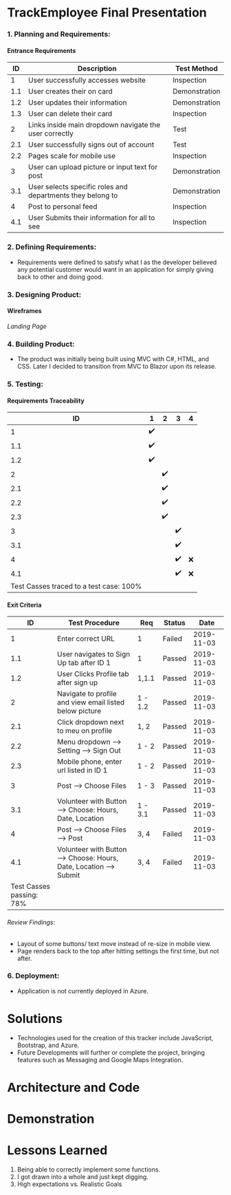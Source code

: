 # TrackEmployee Final Presentation
### 1. Planning and Requirements: 
#### Entrance Requirements
|   __ID__    |                             __Description__                             | __Test Method__ |
|-------------|-------------------------------------------------------------------------|-----------------|
| 1           | User successfully accesses website                                      | Inspection      |
| 1.1         | User creates their on card                                              | Demonstration   |
| 1.2         | User updates their information                                          | Demonstration   |
| 1.3         | User can delete their card                                              | Inspection      |
| 2           | Links inside main dropdown navigate the user correctly                  | Test            |
| 2.1         | User successfully signs out of account                                  | Test            |
| 2.2         | Pages scale for mobile use                                              | Inspection      |
| 3           | User can upload picture or input text for post                          | Demonstration   |
| 3.1         | User selects specific roles and departments they belong to              | Demonstration   |
| 4           | Post to personal feed                                                   | Inspection      |
| 4.1         | User Submits their information for all to see                           | Inspection      |
### 2. Defining Requirements:
- Requirements were defined to satisfy what I as the developer believed any potential customer would want in
an application for simply giving back to other and doing good.
### 3. Designing Product:
#### Wireframes
*Landing Page*

### 4. Building Product:
- The product was initially being built using MVC with C#, HTML, and CSS. Later I decided to transition from MVC to Blazor upon its release.  
### 5. Testing:
#### Requirements Traceability
| __ID__  |       __1__         |          __2__        |         __3__         |      __4__          |
|---------|---------------------|-----------------------|-----------------------|---------------------|
| 1       | :heavy_check_mark:  |                       |                       |                     |
| 1.1     | :heavy_check_mark:  |                       |                       |                     |
| 1.2     | :heavy_check_mark:  |                       |                       |                     |
| 2       |                     | :heavy_check_mark:    |                       |                     |
| 2.1     |                     | :heavy_check_mark:    |                       |                     |
| 2.2     |                     | :heavy_check_mark:    |                       |                     |
| 2.3     |                     | :heavy_check_mark:    |                       |                     |
| 3       |                     |                       | :heavy_check_mark:    |                     |
| 3.1     |                     |                       | :heavy_check_mark:    |                     |
| 4       |                     |                       | :heavy_check_mark:    | :x:                 |
| 4.1     |                     |                       | :heavy_check_mark:    | :x:                 |
|Test Casses traced to a test case: 100%                                                              |

#### Exit Criteria
| __ID__  |                           __Test Procedure__                       | __Req__ | __Status__  | __Date__    | 
|---------|--------------------------------------------------------------------|---------|-------------|-------------|
| 1       | Enter correct URL                                                  | 1       | Failed      | 2019-11-03  |
| 1.1     | User navigates to Sign Up tab after ID 1                           | 1       | Passed      | 2019-11-03  |
| 1.2     | User Clicks Profile tab after sign up                              | 1,1.1   | Passed      | 2019-11-03  |
| 2       | Navigate to profile and view email listed below picture            | 1 - 1.2 | Passed      | 2019-11-03  |
| 2.1     | Click dropdown next to meu on profile                              | 1, 2    | Passed      | 2019-11-03  |
| 2.2     | Menu dropdown --> Setting --> Sign Out                             | 1 - 2   | Passed      | 2019-11-03  |
| 2.3     | Mobile phone, enter url listed in ID 1                             | 1 - 2   | Passed      | 2019-11-03  |
| 3       | Post --> Choose Files                                              | 1 - 3   | Passed      | 2019-11-03  |
| 3.1     | Volunteer with Button --> Choose: Hours, Date, Location            | 1 - 3.1 | Passed      | 2019-11-03  |
| 4       | Post --> Choose Files --> Post                                     | 3, 4    | Failed      | 2019-11-03  |
| 4.1     | Volunteer with Button --> Choose: Hours, Date, Location --> Submit | 3, 4    | Failed      | 2019-11-03  |
|Test Casses passing: 78%  
###### Review Findings:
- Layout of some buttons/ text move instead of re-size in mobile view.
- Page renders back to the top after hitting settings the first time, but not after.
### 6. Deployment:
- Application is not currently deployed in Azure.

# Solutions
- Technologies used for the creation of this tracker include JavaScript, Bootstrap, and Azure.
- Future Developments will further or complete the project, bringing features such as Messaging and Google Maps Integration. 

# Architecture and Code 

  
# Demonstration


# Lessons Learned
1. Being able to correctly implement some functions. 
2. I got drawn into a whole and just kept digging. 
3. High expectations vs. Realistic Goals
